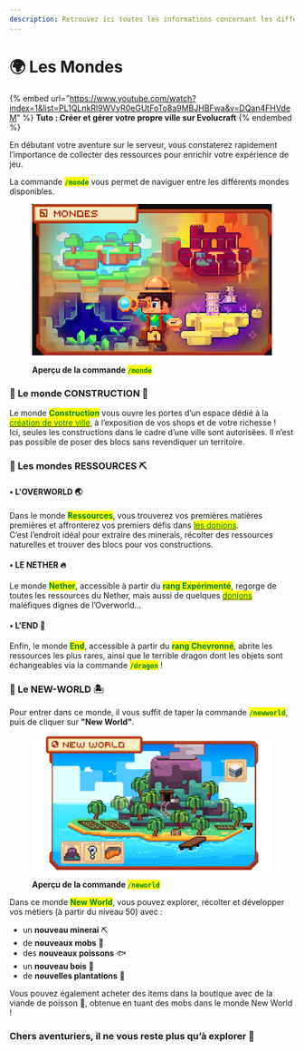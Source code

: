 ```yaml
---
description: Retrouvez ici toutes les informations concernant les différents mondes
---
```


# 🌍 Les Mondes

{% embed url="https://www.youtube.com/watch?index=1&list=PL1QLnkRl9WVyR0eGUtFoTo8a9MBJHBFwa&v=DQan4FHVdeM" %}
**Tuto : Créer et gérer votre propre ville sur Evolucraft**
{% endembed %}

En débutant votre aventure sur le serveur, vous constaterez rapidement l’importance de collecter des ressources pour enrichir votre expérience de jeu.&#x20;

La commande <mark style="color:green;">**`/monde`**</mark> vous permet de naviguer entre les différents mondes disponibles.

<figure><img src="../.gitbook/assets/Menu/Monde.png" alt=""><figcaption><p><strong>Aperçu de la commande </strong><mark style="color:green;"><strong><code>/monde</code></strong></mark></p></figcaption></figure>

### 💠 Le monde CONSTRUCTION 🌁

Le monde <mark style="color:green;">**Construction**</mark> vous ouvre les portes d’un espace dédié à la <a href="https://wiki.evolucraft.fr/les-villes/creer-une-ville"><mark style="color:green;">création de votre ville</mark></a>, à l’exposition de vos shops et de votre richesse !  
Ici, seules les constructions dans le cadre d’une ville sont autorisées. Il n’est pas possible de poser des blocs sans revendiquer un territoire.

### 💠 Les mondes RESSOURCES ⛏️

#### • L'OVERWORLD 🌏  
Dans le monde <mark style="color:green;">**Ressources**</mark>, vous trouverez vos premières matières premières et affronterez vos premiers défis dans <a href="https://wiki.evolucraft.fr/le-gameplay/les-donjons"><mark style="color:green;">les donjons</mark></a>.  
C’est l’endroit idéal pour extraire des minerais, récolter des ressources naturelles et trouver des blocs pour vos constructions.

#### • LE NETHER 🔥  
Le monde <mark style="color:green;">**Nether**</mark>, accessible à partir du <mark style="color:green;">**rang Expérimenté**</mark>, regorge de toutes les ressources du Nether, mais aussi de quelques <a href="https://wiki.evolucraft.fr/le-gameplay/les-donjons"><mark style="color:green;">donjons</mark></a> maléfiques dignes de l’Overworld...

#### • L'END 🌌  
Enfin, le monde <mark style="color:green;">**End**</mark>, accessible à partir du <mark style="color:green;">**rang Chevronné**</mark>, abrite les ressources les plus rares, ainsi que le terrible dragon dont les objets sont échangeables via la commande <mark style="color:green;">**`/dragon`**</mark> !

### 💠 Le NEW-WORLD 🏝️

Pour entrer dans ce monde, il vous suffit de taper la commande <mark style="color:green;">**`/newworld`**</mark>, puis de cliquer sur **"New World"**.

<figure><img src="../.gitbook/assets/Menu/Monde_NewWorld.png" alt=""><figcaption><p><strong>Aperçu de la commande </strong><mark style="color:green;"><strong><code>/neworld</code></strong></mark></p></figcaption></figure>

Dans ce monde <mark style="color:green;">**New World**</mark>, vous pouvez explorer, récolter et développer vos métiers (à partir du niveau 50) avec :
* un **nouveau minerai** ⛏️  
* de **nouveaux mobs** 👹  
* des **nouveaux poissons** 🐟  
* un **nouveau bois** 🌴  
* de **nouvelles plantations** 🌱

Vous pouvez également acheter des items dans la boutique avec de la viande de poisson 🐡, obtenue en tuant des mobs dans le monde New World !

### Chers aventuriers, il ne vous reste plus qu’à explorer 🤠

